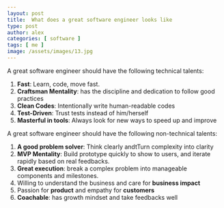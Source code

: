 ```yaml
---
layout: post
title:  What does a great software engineer looks like
type: post
author: alex
categories: [ software ]
tags: [ me ]
image: /assets/images/13.jpg
---
```


A great software engineer should have the following technical talents: 
1. **Fast**: Learn, code, move fast. 
2. **Craftsman Mentality**: has the discipline and dedication to follow good practices  
3. **Clean Codes**: Intentionally write human-readable codes
4. **Test-Driven**: Trust tests instead of him/herself
5. **Masterful in tools**: Always look for new ways to speed up and improve

A great software engineer should have the following non-technical talents: 
1. **A good problem solver**: Think clearly andtTurn complexity into clarity
2. **MVP Mentality**: Build prototype quickly to show to users, and iterate rapidly based on real feedbacks.
3. **Great execution**: break a complex problem into manageable components and milestones.
4. Willing to understand the business and care for **business impact**
5. Passion for **product** and empathy for **customers**
6. **Coachable**: has growth mindset and take feedbacks well